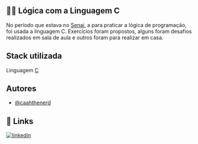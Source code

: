 ## 👩‍💻 Lógica com a Linguagem C

No período que estava no [Senai](https://www.tecnicosenai.com.br/), a para praticar a lógica de programação, foi usada a linguagem C.
Exercícios foram propostos, alguns foram desafios realizados em sala de aula e outros foram para realizar em casa.



## Stack utilizada

Linguagem [C](https://devdocs.io/c/)


## Autores

- [@caahthenerd](https://github.com/caahthenerd)


## 🔗 Links
[![linkedin](https://img.shields.io/badge/linkedin-0A66C2?style=for-the-badge&logo=linkedin&logoColor=white)](https://www.linkedin.com/in/carolaynesantsilva/)

